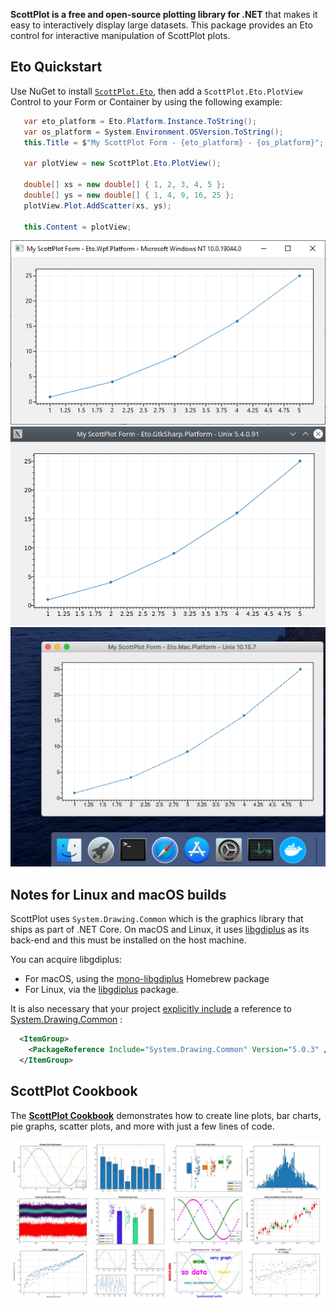 **ScottPlot is a free and open-source plotting library for .NET** that makes it easy to interactively display large datasets. This package provides an Eto control for interactive manipulation of ScottPlot plots.

## Eto Quickstart

Use NuGet to install [`ScottPlot.Eto`](https://www.nuget.org/packages/ScottPlot.Eto), then add a `ScottPlot.Eto.PlotView` Control to your Form or Container by using the following example:  
```cs
   var eto_platform = Eto.Platform.Instance.ToString();
   var os_platform = System.Environment.OSVersion.ToString();
   this.Title = $"My ScottPlot Form - {eto_platform} - {os_platform}";

   var plotView = new ScottPlot.Eto.PlotView();

   double[] xs = new double[] { 1, 2, 3, 4, 5 };
   double[] ys = new double[] { 1, 4, 9, 16, 25 };
   plotView.Plot.AddScatter(xs, ys);

   this.Content = plotView;
```

![](../../../dev/graphics/eto-quickstart-wpf.png)
![](../../../dev/graphics/eto-quickstart-gtk.png)
![](../../../dev/graphics/eto-quickstart-osx.png)

## Notes for Linux and macOS builds
ScottPlot uses `System.Drawing.Common` which is the graphics library that ships as part of .NET Core.
On macOS and Linux, it uses [libgdiplus](https://github.com/mono/libgdiplus) as its back-end and this must be installed on the host machine.

You can acquire libgdiplus:
- For macOS, using the [mono-libgdiplus](https://formulae.brew.sh/formula/mono-libgdiplus)
Homebrew package
- For Linux, via the [libgdiplus](https://pkgs.org/download/libgdiplus) package.
 
It is also necessary that your project [explicitly include](https://github.com/ScottPlot/ScottPlot/issues/1220#issuecomment-904233580) a reference to [System.Drawing.Common](https://www.nuget.org/packages/System.Drawing.Common) :
```xml
  <ItemGroup>
    <PackageReference Include="System.Drawing.Common" Version="5.0.3" />
  </ItemGroup>
```

## ScottPlot Cookbook

The [**ScottPlot Cookbook**](https://swharden.com/scottplot/cookbook) demonstrates how to create line plots, bar charts, pie graphs, scatter plots, and more with just a few lines of code.

[![](https://raw.githubusercontent.com/ScottPlot/ScottPlot/master/dev/graphics/cookbook.jpg)](https://swharden.com/scottplot/cookbook)